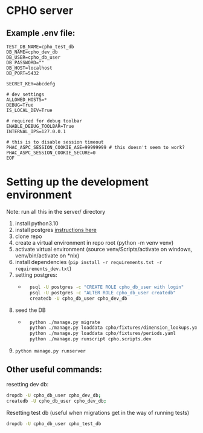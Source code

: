 # CPHO server



## Example .env file: 

```
TEST_DB_NAME=cpho_test_db
DB_NAME=cpho_dev_db
DB_USER=cpho_db_user
DB_PASSWORD=""
DB_HOST=localhost
DB_PORT=5432

SECRET_KEY=abcdefg

# dev settings
ALLOWED_HOSTS=*
DEBUG=True
IS_LOCAL_DEV=True

# required for debug toolbar
ENABLE_DEBUG_TOOLBAR=True
INTERNAL_IPS=127.0.0.1

# this is to disable session timeout
PHAC_ASPC_SESSION_COOKIE_AGE=99999999 # this doesn't seem to work?
PHAC_ASPC_SESSION_COOKIE_SECURE=0
EOF
```

# Setting up the development environment

Note: run all this in the server/ directory

1. install python3.10 
2. install postgres [instructions here](https://github.com/PHACDataHub/phac-django-docs/blob/master/local-dev.md#installing-and-using-postgres-wout-sci-ops-on-windows) 
3. clone repo
4. create a virtual environment in repo root (python -m venv venv)
5. activate virtual environment (source venv/Scripts/activate on windows, venv/bin/activate on *nix)
6. install dependencies (`pip install -r requirements.txt -r requirements_dev.txt`)
7. setting postgres:
    - ```bash
        psql -U postgres -c "CREATE ROLE cpho_db_user with login"
        psql -U postgres -c "ALTER ROLE cpho_db_user createdb"
        createdb -U cpho_db_user cpho_dev_db
        ```
8. seed the DB
    - ```bash
        python ./manage.py migrate
        python ./manage.py loaddata cpho/fixtures/dimension_lookups.yaml
        python ./manage.py loaddata cpho/fixtures/periods.yaml
        python ./manage.py runscript cpho.scripts.dev
        ```
9. `python manage.py runserver`

## Other useful commands:

resetting dev db: 
```bash
dropdb -U cpho_db_user cpho_dev_db;
createdb -U cpho_db_user cpho_dev_db;
```

Resetting test db (useful when migrations get in the way of running tests)
```bash
dropdb -U cpho_db_user cpho_test_db
```

